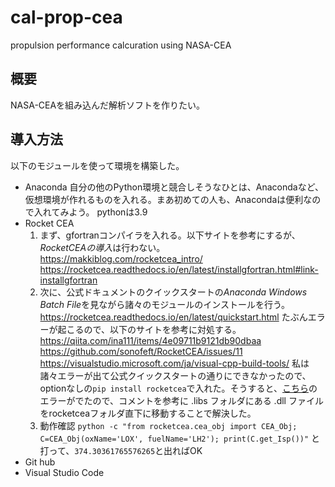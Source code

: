 # cal-prop-cea
propulsion performance calcuration using NASA-CEA

## 概要
NASA-CEAを組み込んだ解析ソフトを作りたい。

## 導入方法
以下のモジュールを使って環境を構築した。
- Anaconda
  自分の他のPython環境と競合しそうなひとは、Anacondaなど、仮想環境が作れるものを入れる。まあ初めての人も、Anacondaは便利なので入れてみよう。
  pythonは3.9
- Rocket CEA
  1. まず、gfortranコンパイラを入れる。以下サイトを参考にするが、*RocketCEAの導入*は行わない。
  https://makkiblog.com/rocketcea_intro/
  https://rocketcea.readthedocs.io/en/latest/installgfortran.html#link-installgfortran
  2. 次に、公式ドキュメントのクイックスタートの*Anaconda Windows Batch File*を見ながら諸々のモジュールのインストールを行う。
  https://rocketcea.readthedocs.io/en/latest/quickstart.html
  たぶんエラーが起こるので、以下のサイトを参考に対処する。
  https://qiita.com/ina111/items/4e09711b9121db90dbaa
  https://github.com/sonofeft/RocketCEA/issues/11
  https://visualstudio.microsoft.com/ja/visual-cpp-build-tools/
  私は諸々エラーが出て公式クイックスタートの通りにできなかったので、optionなしの`pip install rocketcea`で入れた。そうすると、[こちら](https://github.com/sonofeft/RocketCEA/issues/11#issuecomment-665428405)のエラーがでたので、コメントを参考に \.libs フォルダにある .dll ファイルをrocketceaフォルダ直下に移動することで解決した。
  3. 動作確認
  `python -c "from rocketcea.cea_obj import CEA_Obj; C=CEA_Obj(oxName='LOX', fuelName='LH2'); print(C.get_Isp())"`
  と打って、`374.30361765576265`と出ればOK
- Git hub
- Visual Studio Code